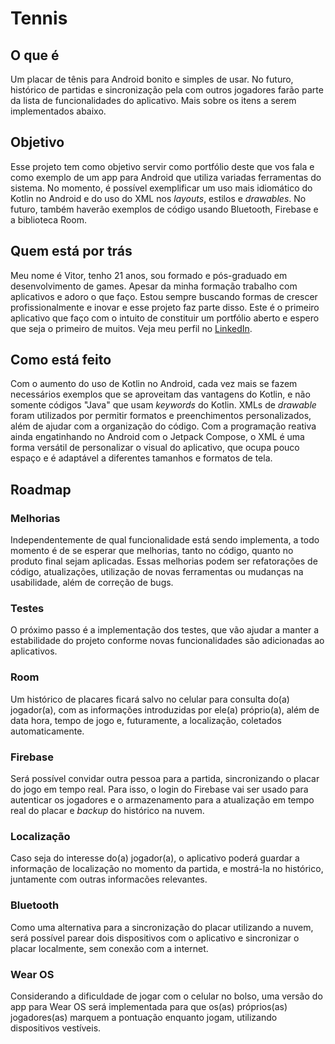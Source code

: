 # Tennis

## O que é
Um placar de tênis para Android bonito e simples de usar. No futuro, histórico de partidas e sincronização pela com outros jogadores farão parte da lista de funcionalidades do aplicativo. Mais sobre os itens a serem implementados abaixo.

## Objetivo
Esse projeto tem como objetivo servir como portfólio deste que vos fala e como exemplo de um app para Android que utiliza variadas ferramentas do sistema. No momento, é possível exemplificar um uso mais idiomático do Kotlin no Android e do uso do XML nos *layouts*, estilos e *drawables*. No futuro, também haverão exemplos de código usando Bluetooth, Firebase e a biblioteca Room.

## Quem está por trás
Meu nome é Vitor, tenho 21 anos, sou formado e pós-graduado em desenvolvimento de games. Apesar da minha formação trabalho com aplicativos e adoro o que faço. Estou sempre buscando formas de crescer profissionalmente e inovar e esse projeto faz parte disso. Este é o primeiro aplicativo que faço com o intuito de constituir um portfólio aberto e espero que seja o primeiro de muitos. Veja meu perfil no [LinkedIn](https://www.linkedin.com/in/vitor-sramos).

## Como está feito
Com o aumento do uso de Kotlin no Android, cada vez mais se fazem necessários exemplos que se aproveitam das vantagens do Kotlin, e não somente códigos "Java" que usam *keywords* do Kotlin. XMLs de *drawable* foram utilizados por permitir formatos e preenchimentos personalizados, além de ajudar com a organização do código. Com a programação reativa ainda engatinhando no Android com o Jetpack Compose, o XML é uma forma versátil de personalizar o visual do aplicativo, que ocupa pouco espaço e é adaptável a diferentes tamanhos e formatos de tela.

## Roadmap
### Melhorias
Independentemente de qual funcionalidade está sendo implementa, a todo momento é de se esperar que melhorias, tanto no código, quanto no produto final sejam aplicadas. Essas melhorias podem ser refatorações de código, atualizações, utilização de novas ferramentas ou mudanças na usabilidade, além de correção de bugs.

### Testes
O próximo passo é a implementação dos testes, que vão ajudar a manter a estabilidade do projeto conforme novas funcionalidades são adicionadas ao aplicativos.

### Room
Um histórico de placares ficará salvo no celular para consulta do(a) jogador(a), com as informações introduzidas por ele(a) próprio(a), além de data hora, tempo de jogo e, futuramente, a localização, coletados automaticamente.

### Firebase
Será possível convidar outra pessoa para a partida, sincronizando o placar do jogo em tempo real. Para isso, o login do Firebase vai ser usado para autenticar os jogadores e o armazenamento para a atualização em tempo real do placar e *backup* do histórico na nuvem.

### Localização
Caso seja do interesse do(a) jogador(a), o aplicativo poderá guardar a informação de localização no momento da partida, e mostrá-la no histórico, juntamente com outras informacões relevantes.

### Bluetooth
Como uma alternativa para a sincronização do placar utilizando a nuvem, será possível parear dois dispositivos com o aplicativo e sincronizar o placar localmente, sem conexão com a internet.

### Wear OS
Considerando a dificuldade de jogar com o celular no bolso, uma versão do app para Wear OS será implementada para que os(as) próprios(as) jogadores(as) marquem a pontuação enquanto jogam, utilizando dispositivos vestíveis.
